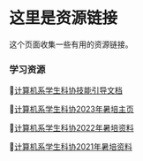 # 这里是资源链接

这个页面收集一些有用的资源链接。

### 学习资源

📖[计算机系学生科协技能引导文档](https://docs.net9.org/)

📖[计算机系学生科协2023年暑培主页](https://summer23.net9.org/)

📖[计算机系学生科协2022年暑培资料](https://zhaochen20.notion.site/3-0-806e58e167fa438e92b67c70c01ca727)

📖[计算机系学生科协2021年暑培资料](https://cloud.tsinghua.edu.cn/d/276d435f204c429c9432/)